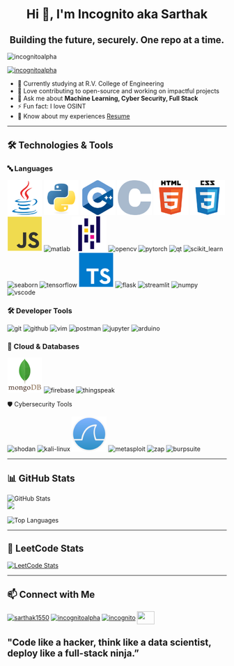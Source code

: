 <h1 align="center">Hi 👋, I'm Incognito aka Sarthak</h1>
<h2 align="center">Building the future, securely. One repo at a time.</h2>

<p align="left"> <img src="https://komarev.com/ghpvc/?username=incognitoalpha&label=Profile%20views&color=0e75b6&style=flat&theme=tokyonight" alt="incognitoalpha" /> </p>

<p align="left"> <a href="https://github.com/ryo-ma/github-profile-trophy"><img src="https://github-profile-trophy.vercel.app/?username=incognitoalpha&theme=tokyonight" alt="incognitoalpha" /></a> </p>

- 🌱 Currently studying at R.V. College of Engineering 
- 🚀 Love contributing to open-source and working on impactful projects
- 💬 Ask me about **Machine Learning, Cyber Security, Full Stack**
- ⚡ Fun fact: I love OSINT
- 📄 Know about my experiences [Resume](https://drive.google.com/file/d/1IMQqvJB48oMUdW5FJs3GQhJuM277et_R/view?usp=sharing)
  
---

## 🛠️ Technologies & Tools

### 🔤 Languages  
<p align="left">
  <img src="https://raw.githubusercontent.com/devicons/devicon/master/icons/java/java-original.svg" alt="java" width="80" height="80"/>
  <img src="https://raw.githubusercontent.com/devicons/devicon/master/icons/python/python-original.svg" alt="python" width="80" height="80"/>
  <img src="https://raw.githubusercontent.com/devicons/devicon/master/icons/cplusplus/cplusplus-original.svg" alt="cplusplus" width="80" height="80"/>
  <img src="https://raw.githubusercontent.com/devicons/devicon/master/icons/c/c-original.svg" alt="c" width="80" height="80"/>
  <img src="https://raw.githubusercontent.com/devicons/devicon/master/icons/html5/html5-original-wordmark.svg" alt="html5" width="80" height="80"/>
  <img src="https://raw.githubusercontent.com/devicons/devicon/master/icons/css3/css3-original-wordmark.svg" alt="css3" width="80" height="80"/>
  <img src="https://raw.githubusercontent.com/devicons/devicon/master/icons/javascript/javascript-original.svg" alt="javascript" width = "80" height="80"/>
  <img src="https://upload.wikimedia.org/wikipedia/commons/2/21/Matlab_Logo.png" alt="matlab" width = "80" height="80"/>
  <img src="https://raw.githubusercontent.com/devicons/devicon/2ae2a900d2f041da66e950e4d48052658d850630/icons/pandas/pandas-original.svg" alt="pandas" width="80" height="80"/>
  <img src="https://www.vectorlogo.zone/logos/opencv/opencv-icon.svg" alt="opencv" width="80" height="80"/>
  <img src="https://www.vectorlogo.zone/logos/pytorch/pytorch-icon.svg" alt="pytorch" width="80" height="80"/> 
  <img src="https://upload.wikimedia.org/wikipedia/commons/0/0b/Qt_logo_2016.svg" alt="qt" width="80" height="80"/>
  <img src="https://upload.wikimedia.org/wikipedia/commons/0/05/Scikit_learn_logo_small.svg" alt="scikit_learn" width="80" height="80"/> 
  <img src="https://seaborn.pydata.org/_images/logo-mark-lightbg.svg" alt="seaborn" width="80" height="80"/> 
  <img src="https://www.vectorlogo.zone/logos/tensorflow/tensorflow-icon.svg" alt="tensorflow" width="80" height="80"/> 
  <img src="https://raw.githubusercontent.com/devicons/devicon/master/icons/typescript/typescript-original.svg" alt="typescript" width="80" height="80"/> </a>
  <img src="https://www.vectorlogo.zone/logos/palletsprojects_flask/palletsprojects_flask-icon.svg" alt="flask" width = "80" height="80"/>
  <img src="https://raw.githubusercontent.com/gilbarbara/logos/de2c1f96ff6e74ea7ea979b43202e8d4b863c655/logos/streamlit.svg" alt="streamlit" width = "80" height="80"/>
  <img src="https://github.com/detain/svg-logos/blob/master/svg/n/numpy.svg" alt="numpy" width = "80" height="80"/>
  <img src="https://github.com/benc-uk/icon-collection/blob/master/azure-docs/logo_vs-code.svg" alt="vscode" width = "80" height="80"/>
</p>

### 🛠 Developer Tools  
<p align="left">
  <img src="https://www.vectorlogo.zone/logos/git-scm/git-scm-icon.svg" alt="git" width = "80" height="80"/>
  <img src="https://www.vectorlogo.zone/logos/github/github-tile.svg" alt="github" width = "80" height="80"/>
  <img src="https://www.vectorlogo.zone/logos/vim/vim-icon.svg" alt="vim" width = "80" height="80"/>  
  <img src="https://www.vectorlogo.zone/logos/getpostman/getpostman-icon.svg" alt="postman" width = "80" height="80"/>
  <img src="https://www.vectorlogo.zone/logos/jupyter/jupyter-icon.svg" alt="jupyter" width = "80" height="80"/>
  <img src="https://cdn.worldvectorlogo.com/logos/arduino-1.svg" alt="arduino" width="80" height="80"/>  
</p>

### 💾 Cloud & Databases  
<p align="left">
  <img src="https://raw.githubusercontent.com/devicons/devicon/master/icons/mongodb/mongodb-original-wordmark.svg" alt="mongodb"  width = "80" height="80"/>
  <img src="https://www.vectorlogo.zone/logos/firebase/firebase-icon.svg" alt="firebase"width = "80" height="80"/>
  <img src="https://upload.wikimedia.org/wikipedia/commons/3/38/Thingspeak_logo_white.png" alt="thingspeak" width = "80" height="80"/>
</p>

🛡️ Cybersecurity Tools  
<p align="left">
  <img src="https://upload.wikimedia.org/wikipedia/commons/b/bf/Logo_of_Shodan.svg" alt="shodan" width = "80" height="80"/>
  <img src="https://github.com/PapirusDevelopmentTeam/papirus-icon-theme/blob/master/Papirus/64x64/apps/distributor-logo-kali-linux.svg" alt="kali-linux" width = "80" height="80"/>
  <img src="https://github.com/keeferrourke/la-capitaine-icon-theme/blob/master/apps/scalable/wireshark-alt.svg" alt="wireshark" width = "80" height="80"/>
  <img src="https://github.com/vinceliuice/Fluent-icon-theme/blob/master/src/scalable/apps/metasploit.svg" alt="metasploit" width = "80" height="80"/>
  <img src="https://github.com/PapirusDevelopmentTeam/papirus-icon-theme/blob/master/Papirus/64x64/apps/zaproxy.svg" alt="zap" width = "80" height="80"/>
  <img src="https://github.com/vinceliuice/Fluent-icon-theme/blob/master/src/scalable/apps/burp.svg" alt="burpsuite" width = "80" height="80"/>
</p> 

---

## 📊 GitHub Stats

![GitHub Stats](https://github-readme-stats.vercel.app/api?username=incognitoalpha&show_icons=true&theme=tokyonight)</br>
![](https://nirzak-streak-stats.vercel.app/?user=incognitoalpha&theme=tokyonight&hide_border=false)</br>
<!---![](https://github-readme-stats.vercel.app/api/top-langs/?username=incognitoalpha&theme=tokyonight&hide_border=false&include_all_commits=true&count_private=false&layout=compact)</br> --->
![Top Languages](https://github-readme-stats.vercel.app/api/top-langs/?username=incognitoalpha&layout=compact&theme=tokyonight)

---

## 🧠 LeetCode Stats

[![LeetCode Stats](https://leetcard.jacoblin.cool/incognitoalpha?theme=dracula&font=JetBrains%20Mono&theme=tokyonight)](https://leetcode.com/incognitoalpha/)

---

## 📫 Connect with Me

<p align="left">
  <a href="https://linkedin.com/in/sarthak1550" target="blank"><img align="center" src="https://raw.githubusercontent.com/rahuldkjain/github-profile-readme-generator/master/src/images/icons/Social/linked-in-alt.svg" alt="sarthak1550" height="30" width="40" /></a>
<a href="https://kaggle.com/incognitoalpha" target="blank"><img align="center" src="https://raw.githubusercontent.com/rahuldkjain/github-profile-readme-generator/master/src/images/icons/Social/kaggle.svg" alt="incognitoalpha" height="30" width="40" /></a>
<a href="https://www.leetcode.com/incognito" target="blank"><img align="center" src="https://raw.githubusercontent.com/rahuldkjain/github-profile-readme-generator/master/src/images/icons/Social/leet-code.svg" alt="incognito" height="30" width="40" /></a>
<a href="mailto:sarthaklakhotia.1550@gmail.com"><img align="center" src="https://www.vectorlogo.zone/logos/gmail/gmail-icon.svg" height="30" width="40" /></a>
</p>

## "Code like a hacker, think like a data scientist, deploy like a full-stack ninja.”
